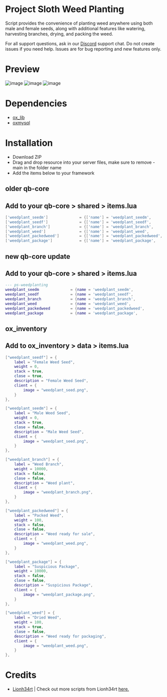 # Project Sloth Weed Planting 

Script provides the convenience of planting weed anywhere using both male and female seeds, along with additional features like watering, harvesting branches, drying, and packing the weed.

For all support questions, ask in our [Discord](https://www.discord.gg/projectsloth) support chat. Do not create issues if you need help. Issues are for bug reporting and new features only.

# Preview
![image](https://user-images.githubusercontent.com/82112471/221007957-34e1641e-1cc0-469a-8bf1-33315ef1bdf0.png)
![image](https://user-images.githubusercontent.com/82112471/221006801-4639fe6e-3a07-4d27-b0e1-90e1134829fd.png)
![image](https://user-images.githubusercontent.com/82112471/221007532-bd50ae14-5927-4d7e-90fb-b2c1c9b0c467.png)

# Dependencies
- [ox_lib](https://github.com/overextended/ox_lib)
- [oxmysql](https://github.com/overextended/oxmysql)

# Installation
* Download ZIP
* Drag and drop resource into your server files, make sure to remove -main in the folder name
* Add the items below to your framework

## older qb-core
## Add to your qb-core > shared > items.lua
```lua
['weedplant_seedm'] 			 = {['name'] = 'weedplant_seedm', 			    ['label'] = 'Male Weed Seed', 			['weight'] = 0, 		['type'] = 'item', 		['image'] = 'weedplant_seed.png', 		['unique'] = false, 	['useable'] = false, 	['shouldClose'] = false,   ['combinable'] = nil,   ['description'] = 'Male Weed Seed'},
['weedplant_seedf'] 			 = {['name'] = 'weedplant_seedf', 			    ['label'] = 'Female Weed Seed', 		['weight'] = 0, 		['type'] = 'item', 		['image'] = 'weedplant_seed.png', 		['unique'] = false, 	['useable'] = true, 	['shouldClose'] = true,	   ['combinable'] = nil,   ['description'] = 'Female Weed Seed'},
['weedplant_branch'] 			 = {['name'] = 'weedplant_branch', 			    ['label'] = 'Weed Branch', 				['weight'] = 10000, 	['type'] = 'item', 		['image'] = 'weedplant_branch.png', 	['unique'] = true, 		['useable'] = true, 	['shouldClose'] = true,	   ['combinable'] = nil,   ['description'] = 'Weed plant'},
['weedplant_weed'] 				 = {['name'] = 'weedplant_weed', 			    ['label'] = 'Dried Weed', 				['weight'] = 100, 		['type'] = 'item', 		['image'] = 'weedplant_weed.png', 		['unique'] = true, 		['useable'] = true, 	['shouldClose'] = true,	   ['combinable'] = nil,   ['description'] = 'Weed ready for packaging'},
['weedplant_packedweed'] 		 = {['name'] = 'weedplant_packedweed', 			['label'] = 'Packed Weed', 				['weight'] = 100, 		['type'] = 'item', 		['image'] = 'weedplant_weed.png', 		['unique'] = true, 		['useable'] = false, 	['shouldClose'] = false,   ['combinable'] = nil,   ['description'] = 'Weed ready for sale'},
['weedplant_package'] 			 = {['name'] = 'weedplant_package', 			['label'] = 'Suspicious Package', 		['weight'] = 10000, 	['type'] = 'item', 		['image'] = 'weedplant_package.png', 	['unique'] = true, 		['useable'] = false, 	['shouldClose'] = false,   ['combinable'] = nil,   ['description'] = 'Suspicious Package'},
```

## new qb-core update
## Add to your qb-core > shared > items.lua
```lua
--- ps-weedplanting
weedplant_seedm 			 = {name = 'weedplant_seedm', 			    label = 'Male Weed Seed', 			weight = 0, 		type = 'item', 		image = 'weedplant_seed.png', 		unique = false, 	useable = false, 	shouldClose = false,   combinable = nil,   description = 'Male Weed Seed'},
weedplant_seedf 			 = {name = 'weedplant_seedf', 			    label = 'Female Weed Seed', 		weight = 0, 		type = 'item', 		image = 'weedplant_seed.png', 		unique = false, 	useable = true, 	shouldClose = true,	   combinable = nil,   description = 'Female Weed Seed'},
weedplant_branch 			 = {name = 'weedplant_branch', 			    label = 'Weed Branch', 				weight = 10000, 	type = 'item', 		image = 'weedplant_branch.png', 	unique = true, 		useable = false, 	shouldClose = false,   combinable = nil,   description = 'Weed plant'},
weedplant_weed 		     	 = {name = 'weedplant_weed', 			    label = 'Dried Weed', 				weight = 100, 		type = 'item', 		image = 'weedplant_weed.png', 		unique = false, 	useable = false, 	shouldClose = false,   combinable = nil,   description = 'Weed ready for packaging'},
weedplant_packedweed 		 = {name = 'weedplant_packedweed', 			label = 'Packed Weed', 				weight = 100, 		type = 'item', 		image = 'weedplant_weed.png', 		unique = true, 		useable = false, 	shouldClose = false,   combinable = nil,   description = 'Weed ready for sale'},
weedplant_package 			 = {name = 'weedplant_package', 			label = 'Suspicious Package', 		weight = 10000, 	type = 'item', 		image = 'weedplant_package.png', 	unique = true, 		useable = false, 	shouldClose = false,   combinable = nil,   description = 'Suspicious Package'},
```

## ox_inventory
## Add to ox_inventory > data > items.lua
```lua
["weedplant_seedf"] = {
    label = "Female Weed Seed",
    weight = 0,
    stack = true,
    close = true,
    description = "Female Weed Seed",
    client = {
        image = "weedplant_seed.png",
    }
},

["weedplant_seedm"] = {
    label = "Male Weed Seed",
    weight = 0,
    stack = true,
    close = false,
    description = "Male Weed Seed",
    client = {
        image = "weedplant_seed.png",
    }
},

["weedplant_branch"] = {
    label = "Weed Branch",
    weight = 10000,
    stack = false,
    close = false,
    description = "Weed plant",
    client = {
        image = "weedplant_branch.png",
    }
},

["weedplant_packedweed"] = {
    label = "Packed Weed",
    weight = 100,
    stack = false,
    close = false,
    description = "Weed ready for sale",
    client = {
        image = "weedplant_weed.png",
    }
},

["weedplant_package"] = {
    label = "Suspicious Package",
    weight = 10000,
    stack = false,
    close = false,
    description = "Suspicious Package",
    client = {
        image = "weedplant_package.png",
    }
},

["weedplant_weed"] = {
    label = "Dried Weed",
    weight = 100,
    stack = true,
    close = false,
    description = "Weed ready for packaging",
    client = {
        image = "weedplant_weed.png",
    }
},
```


# Credits
* [Lionh34rt](https://github.com/Lionh34rt) | Check out more scripts from Lionh34rt [here.](https://https://lionh34rt.tebex.io/)
